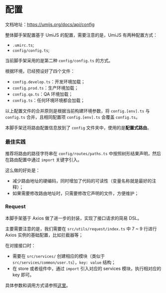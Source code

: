 # 配置
文档地址：https://umijs.org/docs/api/config

整体脚手架配置基于 UmiJS 的配置，需要注意的是，UmiJS 有两种配置方式：

- `.umirc.ts`;
- `config/config.ts`;

当前脚手架采用的是第二种 `config/config.ts` 的方式。

根据环境，已经预设好了四个文件：

- `config.develop.ts`：开发环境加载；
- `config.prod.ts`：生产环境加载；
- `config.qa.ts`：QA 环境加载；
- `config.ts`：任何环境环境都会加载；

以上配置文件的合并原则是根据当前构建环境参数，将 `config.[env].ts` 与 `config.ts` 合并，且相同配置项 `config.[env].ts` 会覆盖 `config.ts`。

本脚手架还将路由配置信息放到了 `config` 文件夹中，使用的是**配置式路由**。

### 最佳实践

推荐将路由的路径字符串在 `config/routes/paths.ts` 中按照树形结果声明，然后在路由配置中通过 `import` 关键字引入。

这么做的好处是：

- 减少路由地址的硬编码，同时增加了代码的可读性（变量名称就是最好的注释）；
- 如果需要修改路由地址时，只需要修改它声明的文件，方便维护；

### Request

本脚手架基于 Axios 做了进一步的封装，实现了接口请求的简易 DSL。

主要需要注意的是，我们需要在 `src/utils/request/index.ts` 中 7 ~ 9 行进行 Axios 实例的基础配置，比如拦截器等；

在对接接口时：

- 需要在 `src/services/` 创建相应的模块（类似于 `src/services/common/user.ts`），`key: value` 结构；
- 在 store 或者组件中，通过 `import` 引入对应的 services 模块，执行相对应的 key 即可。

具体参数和调用方式请参照[这里](https://itsc-confluence.mercedes-benz.com.cn/confluence/pages/viewpage.action?pageId=169093225)。


